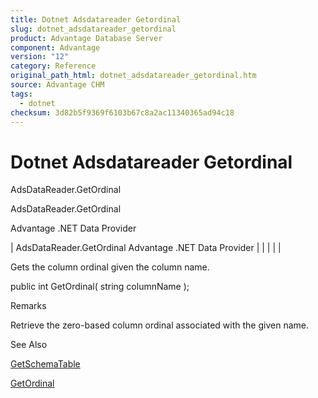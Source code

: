 ```yaml
---
title: Dotnet Adsdatareader Getordinal
slug: dotnet_adsdatareader_getordinal
product: Advantage Database Server
component: Advantage
version: "12"
category: Reference
original_path_html: dotnet_adsdatareader_getordinal.htm
source: Advantage CHM
tags:
  - dotnet
checksum: 3d82b5f9369f6103b67c8a2ac11340365ad94c18
---
```


# Dotnet Adsdatareader Getordinal

AdsDataReader.GetOrdinal

AdsDataReader.GetOrdinal

Advantage .NET Data Provider

| AdsDataReader.GetOrdinal  Advantage .NET Data Provider |  |  |  |  |

Gets the column ordinal given the column name.

public int GetOrdinal( string columnName );

Remarks

Retrieve the zero-based column ordinal associated with the given name.

See Also

[GetSchemaTable](dotnet_adsdatareader_getschematable.md)

[GetOrdinal](dotnet_adsdatareader_getordinal.md)
